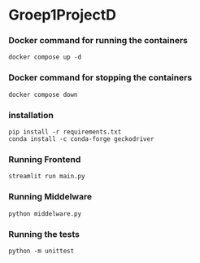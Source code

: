 # Groep1ProjectD

### Docker command for running the containers

```
docker compose up -d
```

### Docker command for stopping the containers

```
docker compose down
```

### installation

```
pip install -r requirements.txt
conda install -c conda-forge geckodriver
```

### Running Frontend

```
streamlit run main.py
```

### Running Middelware

```
python middelware.py
```

### Running the tests
```
python -m unittest
```